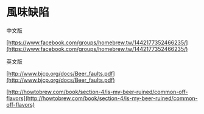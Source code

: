# 風味缺陷

中文版

[https://www.facebook.com/groups/homebrew.tw/1442177352466235/](https://www.facebook.com/groups/homebrew.tw/1442177352466235/)

英文版

[http://www.bjcp.org/docs/Beer_faults.pdf](http://www.bjcp.org/docs/Beer_faults.pdf)

[http://howtobrew.com/book/section-4/is-my-beer-ruined/common-off-flavors](http://howtobrew.com/book/section-4/is-my-beer-ruined/common-off-flavors)